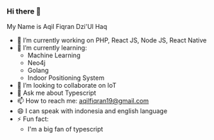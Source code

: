 ### Hi there 👋

My Name is Aqil Fiqran Dzi'Ul Haq
- 🔭 I’m currently working on PHP, React JS, Node JS, React Native
- 🌱 I’m currently learning: 
    - Machine Learning 
    - Neo4j 
    - Golang
    - Indoor Positioning System
- 👯 I’m looking to collaborate on IoT
- 💬 Ask me about Typescript
- 📫 How to reach me: aqilfiqran19@gmail.com
- 😄 I can speak with indonesia and english language
- ⚡ Fun fact: 
    - I'm a big fan of typescript

